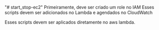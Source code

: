 "# start_stop-ec2" 
Primeiramente, deve ser criado um role no IAM
Esses scripts devem ser adicionados no Lambda e agendados no CloudWatch

Esses scripts devem ser aplicados diretamente no aws lambda.
